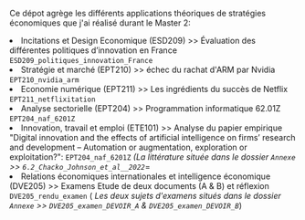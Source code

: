 Ce dépot agrège les différents applications théoriques de stratégies économiques que j'ai réalisé durant le Master 2:


<li> Incitations et Design Economique (ESD209) >> Évaluation des différentes politiques d’innovation en France <code>ESD209_politiques_innovation_France</code></li>
<li> Stratégie et marché (EPT210) >> échec du rachat d'ARM par Nvidia <code>EPT210_nvidia_arm</code>
<li> Economie numérique (EPT211) >> Les ingrédients du succès de Netflix <code>EPT211_netflixitation</code> </li>
<li> Analyse sectorielle (EPT204) >> Programmation informatique 62.01Z <code>EPT204_naf_6201Z</code> </li>
<li> Innovation, travail et emploi (ETE101) >> Analyse du papier empirique "Digital innovation and the effects of artificial intelligence on firms’ research and development – Automation or augmentation, exploration or exploitation?":  <code>EPT204_naf_6201Z</code> <em> (La littérature située dans le dossier <code>Annexe</code> >> <code>6.2_Chacko_Johnson_et_al__2022</code></em>=</li>
<li> Relations économiques internationales et intelligence économique (DVE205) >> Examens Etude de deux documents (A & B) et réflexion <code>DVE205_rendu_examen</code> (<em> Les deux sujets d'examens situés dans le dossier <code>Annexe</code> >> <code>DVE205_examen_DEVOIR_A</code> & <code>DVE205_examen_DEVOIR_B</code></em>)</li>
